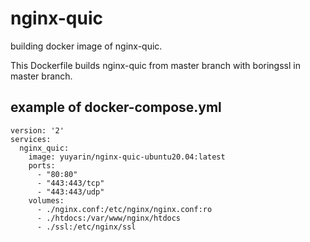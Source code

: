 # nginx-quic

building docker image of nginx-quic.

This Dockerfile builds nginx-quic from master branch with boringssl in master branch.

## example of docker-compose.yml

```
version: '2'
services:
  nginx_quic:
    image: yuyarin/nginx-quic-ubuntu20.04:latest
    ports:
      - "80:80"
      - "443:443/tcp"
      - "443:443/udp"
    volumes:
      - ./nginx.conf:/etc/nginx/nginx.conf:ro
      - ./htdocs:/var/www/nginx/htdocs
      - ./ssl:/etc/nginx/ssl
```
